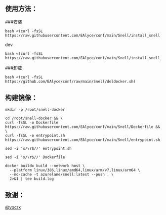 ## 使用方法：

###安装
```
bash <(curl -fsSL https://raw.githubusercontent.com/EAlyce/conf/main/Snell/install_snell.sh)
```
dev
```
bash <(curl -fsSL https://raw.githubusercontent.com/EAlyce/conf/main/Snell/install_snell_dev.sh)
```

###卸载

```
bash <(curl -fsSL https://github.com/EAlyce/conf/raw/main/Snell/deldocker.sh)
```


 ## 构建镜像：

```
mkdir -p /root/snell-docker
```
```
cd /root/snell-docker && \
curl -fsSL -o Dockerfile https://raw.githubusercontent.com/EAlyce/conf/main/Snell/Dockerfile && \
curl -fsSL -o entrypoint.sh https://raw.githubusercontent.com/EAlyce/conf/main/Snell/entrypoint.sh

```
```
sed -i 's/\r$//' entrypoint.sh
```
```
sed -i 's/\r$//' Dockerfile
```

```
docker buildx build --network host \
  --platform linux/386,linux/amd64,linux/arm/v7,linux/arm64 \
  --no-cache -t azurelane/snell:latest --push . \
  2>&1 | tee build.log

```


 ## 致谢：
 [ @vocrx](https://github.com/vocrx)
